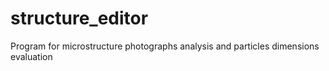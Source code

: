 # structure_editor
Program for microstructure photographs analysis and particles dimensions evaluation
